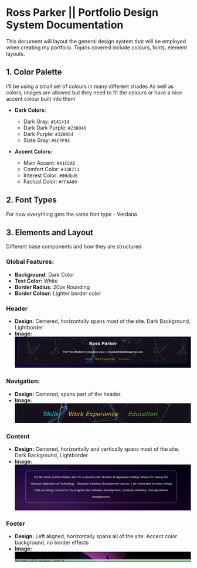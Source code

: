 # Ross Parker || Portfolio Design System Documentation

This document will layout the general design system that will be employed when creating my portfolio. Topics covered include colours, fonts, element layouts.

## **1. Color Palette**
I'll be using a small set of colours in many different shades
As well as colors, images are allowed but they need to fit the colours or have a nice accent colour built into them

- **Dark Colors:**
	- Dark Gray: `#141414`
	- Dark Dark Purple: `#230046`
	- Dark Purple: `#320064`
	- Slate Gray: `#6C7F93`

- **Accent Colors:**
	- Main Accent: `#A1CCA5`
	- Comfort Color: `#33B733`
	- Interest Color: `#00dbd6`
	- Factual Color: `#FFAA00`

## **2. Font Types**
For now everything gets the same font type
	- Verdana

 ## **3. Elements and Layout**
 Different base components and how they are structured
 
 ### **Global Features:**
 - **Background:** Dark Color
 - **Text Color:** White
 - **Border Radius:** 20px Rounding
 - **Border Colour:** Lighter border color
 
 ### **Header**
 - **Design:** Centered, horizontally spans most of the site. Dark Background, Lightborder
 - **Image:**
![Header Mock Up](header.png)

### **Navigation:**
 - **Design:** Centered, spans part of the header.
 - **Image:**
![Navigation Mock Up](Navigation.png)

### **Content**
 - **Design:** Centered, horizontally and vertically spans most of the site. Dark Background, Lightborder
 - **Image:**
![Content Mock Up](Content.png)

### **Footer**
 - **Design:** Left aligned, horizontally spans all of the site. Accent color background, no border effects
 - **Image:**
![Footer Mock Up](footer.png)
	
